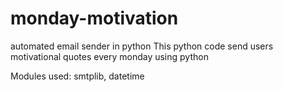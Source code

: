 # monday-motivation
automated email sender in python 
This python code send users motivational quotes every monday using python

Modules used: smtplib, datetime
